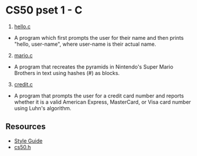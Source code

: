 # CS50 pset 1 - C

1. [hello.c](https://github.com/CalvinChe/CS50/blob/master/pset1/hello.c)
  * A program which first prompts the user for their name and then prints "hello, user-name", where user-name is their actual name.

2. [mario.c](https://github.com/CalvinChe/CS50/blob/master/pset1/mario.c)
  * A program that recreates the pyramids in Nintendo's Super Mario Brothers in text using hashes (#) as blocks.
  
3. [credit.c](https://github.com/CalvinChe/CS50/blob/master/pset1/credit.c)
  * A program that prompts the user for a credit card number and reports whether it is a valid American Express, MasterCard, or Visa card number using Luhn's algorithm.

## Resources
* [Style Guide](https://cs50.readthedocs.io/style/c/)
* [cs50.h](https://cs50.readthedocs.io/library/c/)

